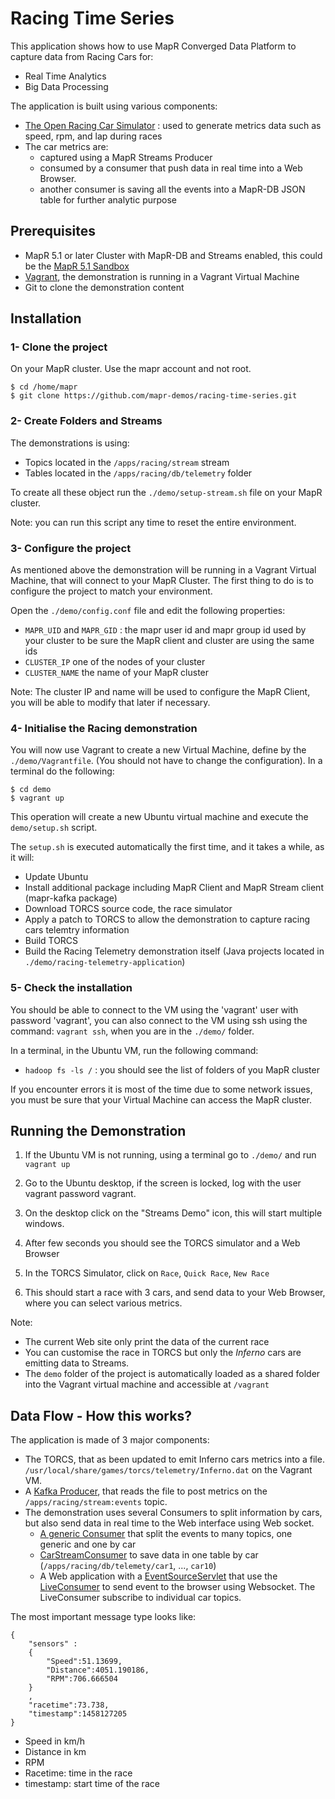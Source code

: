 # Racing Time Series
This application shows how to use MapR Converged Data Platform to capture data from Racing Cars for:

* Real Time Analytics
* Big Data Processing

The application is built using various components:

* [The Open Racing Car Simulator](https://sourceforge.net/projects/torcs/) : used to generate metrics data such as speed, rpm, and lap during races
* The car metrics are:
   * captured using a MapR Streams Producer
   * consumed by a consumer that push data in real time into a Web Browser.
   * another consumer is saving all the events into a MapR-DB JSON table for further analytic purpose


## Prerequisites

* MapR 5.1 or later Cluster with MapR-DB and Streams enabled, this could be the [MapR 5.1 Sandbox](https://www.mapr.com/products/mapr-sandbox-hadoop/download)
* [Vagrant](https://www.vagrantup.com/downloads.html), the demonstration is running in a Vagrant Virtual Machine
* Git to clone the demonstration content


## Installation


### 1- Clone the project

On your MapR cluster. Use the mapr account and not root. 

```
$ cd /home/mapr
$ git clone https://github.com/mapr-demos/racing-time-series.git
```

### 2- Create Folders and Streams

The demonstrations is using:

* Topics located in the `/apps/racing/stream` stream
* Tables located in the `/apps/racing/db/telemetry` folder

To create all these object run the `./demo/setup-stream.sh` file on your MapR cluster.

Note: you can run this script any time to reset the entire environment. 

### 3- Configure the project

As mentioned above the demonstration will be running in a Vagrant Virtual Machine, that will connect to your MapR Cluster. 
The first thing to do is to configure the project to match your environment. 

Open the `./demo/config.conf` file and edit the following properties:

* `MAPR_UID` and `MAPR_GID` : the mapr user id and mapr group id used by your cluster to be sure the MapR client and cluster are using the same ids
* `CLUSTER_IP` one of the nodes of your cluster
* `CLUSTER_NAME` the name of your MapR cluster

Note: The cluster IP and name will be used to configure the MapR Client, you will be able to modify that later if necessary.

### 4- Initialise the Racing demonstration

You will now use Vagrant to create a new Virtual Machine, define by the `./demo/Vagrantfile`. (You should not have to change the configuration). In a terminal do the following:

```
$ cd demo
$ vagrant up
```

This operation will create a new Ubuntu virtual machine and execute the `demo/setup.sh` script.

The `setup.sh` is executed automatically the first time, and it takes a while, as it will:

* Update Ubuntu
* Install additional package including MapR Client and MapR Stream client (mapr-kafka package)
* Download TORCS source code, the race simulator
* Apply a patch to TORCS to allow the demonstration to capture racing cars telemtry information
* Build TORCS
* Build the Racing Telemetry demonstration itself (Java projects located in `./demo/racing-telemetry-application`)


### 5- Check the installation

You should be able to connect to the VM using the 'vagrant' user with password 'vagrant', you can also connect to the VM using ssh using the command: `vagrant ssh`, when you are in the `./demo/` folder.

In a terminal, in the Ubuntu VM, run the following command:

* `hadoop fs -ls /` : you should see the list of folders of you MapR cluster

If you encounter errors it is most of the time due to some network issues, you must be sure that your Virtual Machine can access the MapR cluster.



## Running the Demonstration

1. If the Ubuntu VM is not running, using a terminal go to `./demo/` and run `vagrant up`

2. Go to the Ubuntu desktop, if the screen is locked, log with the user vagrant password vagrant.

3. On the desktop click on the "Streams Demo" icon, this will start multiple windows.

4. After few seconds you should see the TORCS simulator and a Web Browser 

5. In the TORCS Simulator, click on `Race`,  `Quick Race`, `New Race`

6. This should start a race with 3 cars, and send data to your Web Browser, where you can select various metrics.


Note:

* The current Web site only print the data of the current race
* You can customise the race in TORCS but only the *Inferno* cars are emitting data to Streams.
* The `demo` folder of the project is automatically loaded as a shared folder into the Vagrant virtual machine and accessible at `/vagrant`


## Data Flow - How this works?

The application is made of 3 major components:

* The TORCS, that as been updated to emit Inferno cars metrics into a file. `/usr/local/share/games/torcs/telemetry/Inferno.dat` on the Vagrant VM.
* A [Kafka Producer](https://github.com/mapr-demos/racing-time-series/blob/master/demo/racing-telemetry-application/telemetry-agent/src/main/java/com/mapr/examples/telemetryagent/TelemetryProducer.java), that reads the file to post metrics on the `/apps/racing/stream:events` topic. 
* The demonstration uses several Consumers to split information by cars, but also send data in real time to the Web interface using Web socket.
  * [A generic Consumer](https://github.com/mapr-demos/racing-time-series/blob/master/demo/racing-telemetry-application/telemetry-agent/src/main/java/com/mapr/examples/telemetryagent/CarStreamsRouter.java) that split the events to many topics, one generic and one by car
  * [CarStreamConsumer](https://github.com/mapr-demos/racing-time-series/blob/master/demo/racing-telemetry-application/telemetry-agent/src/main/java/com/mapr/examples/telemetryagent/CarStreamConsumer.java) to save data in one table by car (`/apps/racing/db/telemety/car1`, ..., `car10`)
  * A Web application with a [EventSourceServlet](https://github.com/mapr-demos/racing-time-series/blob/master/demo/racing-telemetry-application/telemetry-web-ui/src/main/java/com/mapr/samples/racingseries/api/RealTimeApi.java) that use the [LiveConsumer](https://github.com/mapr-demos/racing-time-series/blob/master/demo/racing-telemetry-application/telemetry-agent/src/main/java/com/mapr/examples/telemetryagent/LiveConsumer.java) to send event to the browser using Websocket. The LiveConsumer subscribe to individual car topics.

The most important message type looks like:

```
{
	"sensors" : 
	{
		"Speed":51.13699,
		"Distance":4051.190186,
		"RPM":706.666504
	}
	,
	"racetime":73.738,
	"timestamp":1458127205
}
```

* Speed in km/h
* Distance in km
* RPM
* Racetime: time in the race
* timestamp: start time of the race








